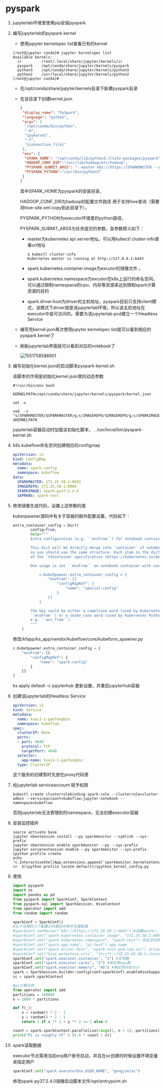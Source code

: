 # pyspark

1. jupyterlab环境里使用pip安装pyspark

2. 编写jupyterlab的pyspark kernel

   * 使用jupyter kernelspec list查看已有的kernel

   ```shell
   [root@jupyter conda]# jupyter kernelspec list
   Available kernels:
     ir         /root/.local/share/jupyter/kernels/ir
     pyspark    /opt/conda/share/jupyter/kernels/pyspark
     python3    /opt/conda/share/jupyter/kernels/python3
     python2    /usr/local/share/jupyter/kernels/python2
   [root@jupyter conda]# 
   ```

   * 在/opt/conda/share/jupyter/kernels目录下新建pyspark目录

   * 在该目录下创建kernel.json

     ```json
     {
      "display_name": "PySpark",
      "language": "python",
      "argv": [
       "/opt/conda/bin/python",
       "-m",
       "ipykernel",
       "-f",
       "{connection_file}"
      ],
      "env": {
       "SPARK_HOME": "/opt/conda/lib/python3.7/site-packages/pyspark",
       "HADOOP_CONF_DIR":"/usr/lib/hadoop/etc/hadoop",
       "PYSPARK_SUBMIT_ARGS": "--master k8s://https://SPARKMASTER --conf spark.kubernetes.container.image=IMAGEREPO/SPARKIMAGE  --conf spark.kubernetes.namespace=SAPRKNS --conf spark.driver.host=DRIVERHOST.kubeflow  pyspark-shell",
       "PYSPARK_PYTHON":"/usr/bin/python3"
      }
     }
     ```

     其中SPARK_HOME为pyspark的安装目录，

     HADOOP_CONF_DIR为hadoop的配置文件路径 用于支持hive查询（需要将hive-site.xml copy到此目录下），

     PYSPARK_PYTHON为executor环境里的python路径，

     PYSPARK_SUBMIT_ARGS为任务提交的参数，各参数释义如下：

     * master为kubernetes api server地址。可以用kubectl cluster-info查看url地址

       ```shell
       $ kubectl cluster-info
       Kubernetes master is running at http://127.0.0.1:6443
       ```

       

     * spark.kubernetes.container.image为excutor的镜像文件 。

     * spark.kubernetes.namespace为excutor在k8s上运行的命名空间。可以通过限制namespace的cpu、内存等资源来达到限制spark计算资源的目的

     * spark.driver.host为driver的主机地址，pyspark目前只支持client模式，该模式下driver就是该jupyterlab环境，所以该主机地址在executor中是可访问的。需要为该jupyterlab pod建立一个Headless Service

   * 编写完kernel.json再次使用jupyter kernelspec list就可以看到相应的pyspark kernel了

   * 刷新jupyterlab界面就可以看到对应的notebook了

     ![1551758588901](C:\Users\gaofengbin\AppData\Roaming\Typora\typora-user-images\1551758588901.png)

3. 编写初始化kernel.json的启动脚本pyspark-kernel.sh

   该脚本的作用是初始化kernel.json里的动态参数

   ```shell
   #!/usr/bin/env bash
   
   KERNELPATH=/opt/conda/share/jupyter/kernels/pyspark/kernel.json
   
   set -x
   
   sed  -i "s/SPARKMASTER/$SPARKMASTER/g;s/IMAGEREPO/$IMAGEREPO/g;s/SPARKIMAGE/$SPARKIMAGE/g;s/SAPRKNS/$SAPRKNS/g;s/DRIVERHOST/$JUPYTERHUB_USER/g" $KERNELPATH
   ```

   jupyterlab容器启动时加载该初始化脚本， . /usr/local/bin/pyspark-kernel.sh

4. k8s  kubeflow命名空间创建相应的configmap

   ```yaml
   apiVersion: v1
   kind: ConfigMap
   metadata:
     name: spark-config
     namespace: kubeflow
   data:
     SPARKMASTER: 172.25.58.1:8043
     IMAGEREPO: 172.25.58.1:8000
     SPARKIMAGE: spark-py37:2.4.0
     SAPRKNS: spark-test
   ```

   

5. 修改镜像生成代码，设置上述参数的值

   kubespawner源码中有关于容器的额外配置设置，代码如下：

   ```python
   extra_container_config = Dict(
           config=True,
           help="""
           Extra configuration (e.g. ``envFrom``) for notebook container which is not covered by other attributes.
   
           This dict will be directly merge into `container` of notebook server,
           so you should use the same structure. Each item in the dict must a field
           of the `V1Container specification <https://kubernetes.io/docs/reference/generated/kubernetes-api/v1.11/#container-v1-core>`_.
   
           One usage is set ``envFrom`` on notebook container with configuration below::
   
               c.KubeSpawner.extra_container_config = {
                   "envFrom": [{
                       "configMapRef": {
                           "name": "special-config"
                       }
                   }]
               }
   
           The key could be either a camelCase word (used by Kubernetes yaml, e.g.
           ``envFrom``) or a snake_case word (used by Kubernetes Python client,
           e.g. ``env_from``).
           """
       )
   ```

   修改/kfapp/ks_app/vendor/kubeflow/core/kubeform_spawner.py

   ```python
   c.KubeSpawner.extra_container_config = {
       "envFrom": [{
           "configMapRef": {
               "name": "spark-config"
           }
       }]
   }
   ```

   ks apply default -c jupyterhub  更新设置，并重启jupyterhub容器

6. 创建该jupyterlab的Headless Service

   ```yaml
   apiVersion: v1
   kind: Service
   metadata:
     name: kuai1-1-gaofengbin
     namespace: kubeflow
   spec:
     clusterIP: None
     ports:
     - port: 4040
       protocol: TCP
       targetPort: 4040
     selector:
       app-name: kuai1-1-gaofengbin
     type: ClusterIP
   ```

   这个服务的创建暂时先放在proxy代码里

7. 给jupyterlab  serviceaccount 赋予权限

   ```shell
   kubectl create clusterrolebinding spark-role --clusterrole=cluster-admin --serviceaccount=kubeflow:jupyter-notebook --namespace=kubeflow
   ```

   否则jupyterlab无法管理别的namespace，无法创建executor容器

8. 安装监控插件

   ```shell
   source activate base
   jupyter nbextension install --py sparkmonitor --symlink --sys-prefix
   jupyter nbextension enable sparkmonitor --py --sys-prefix
   jupyter serverextension enable --py sparkmonitor --sys-prefix
   ipython profile create
   echo "c.InteractiveShellApp.extensions.append('sparkmonitor.kernelextension')" >>  $(ipython profile locate default)/ipython_kernel_config.py
   ```

   

9. 使用

   ```python
   import pyspark
   import os
   import pandas as pd
   from pyspark import SparkConf, SparkContext
   from pyspark.sql import SparkSession, HiveContext
   from operator import add
   from random import random
   
   sparkConf = SparkConf()
   #以下注释的几个配置已内置在内核中无需配置
   #sparkConf.setMaster('k8s://https://172.25.58.1:8043') #设置master，
   #sparkConf.set("spark.kubernetes.container.image", "172.25.58.1:8000/spark-py:2.4.0") executor镜像
   #sparkConf.set("spark.kubernetes.namespace", "spark-test") 命名空间用于资源隔离
   #sparkConf.set("spark.app.name", "pi-test") app name
   #sparkConf.set("spark.driver.host", "spark-test-pod.lab.svc") driver host
   #sparkConf.set("hive.metastore.uris", "thrift://YZ-25-65-49.h.chinabank.com.cn:9083,thrift://YZ-25-65-50.h.chinabank.com.cn:9083")  hive元数据
   sparkConf.set("spark.executor.instances", "3") #实例数
   sparkConf.set("spark.executor.cores", "2") #单实例cpu数
   sparkConf.set("spark.executor.memory", "4G") #单实例内存大小
   spark = SparkSession.builder.config(conf=sparkConf).enableHiveSupport().getOrCreate()
   sc = spark.sparkContext
   
   #pi计算示例
   from operator import add
   partitions = 100000
   n = 1000 * partitions
   
   def f(_):
       x = random() * 2 - 1
       y = random() * 2 - 1
       return 1 if x ** 2 + y ** 2 <= 1 else 0
   
   count = spark.sparkContext.parallelize(range(1, n + 1), partitions).map(f).reduce(add)
   print("Pi is roughly %f" % (4.0 * count / n))
   ```

   

10. spark读取数据

    executor节点需用当前erp用户账号启动，并且在sc创建的时候设置环境变量来指定用户

    ```python
    sparkConf.set("spark.executorEnv.USER_NAME", "gongjuntai")
    ```

    修改spark-py37:2.4.0镜像启动脚本文件/opt/entrypoint.sh

    ```shell
    
    ```

    

